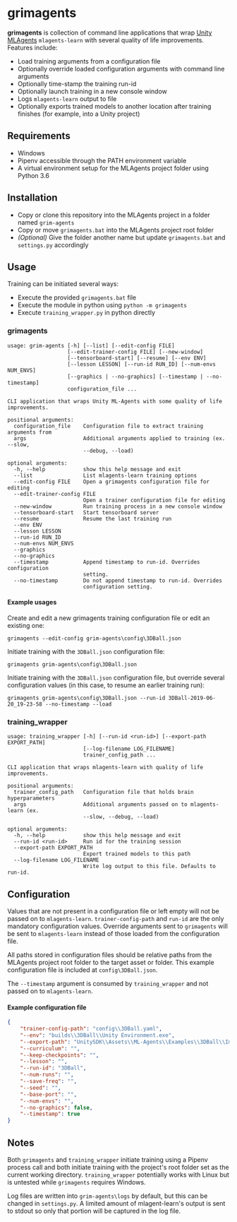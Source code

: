 # grimagents
**grimagents** is collection of command line applications that wrap [Unity MLAgents](https://github.com/Unity-Technologies/ml-agents) `mlagents-learn` with several quality of life improvements. Features include:
- Load training arguments from a configuration file
- Optionally override loaded configuration arguments with command line arguments
- Optionally time-stamp the training run-id
- Optionally launch training in a new console window
- Logs `mlagents-learn` output to file
- Optionally exports trained models to another location after training finishes (for example, into a Unity project)


## Requirements
- Windows
- Pipenv accessible through the PATH environment variable
- A virtual environment setup for the MLAgents project folder using Python 3.6


## Installation
- Copy or clone this repository into the MLAgents project in a folder named `grim-agents`
- Copy or move `grimagents.bat` into the MLAgents project root folder
- *(Optional)* Give the folder another name but update `grimagents.bat` and `settings.py` accordingly


## Usage
Training can be initiated several ways:
- Execute the provided `grimagents.bat` file
- Execute the module in python using `python -m grimagents`
- Execute `training_wrapper.py` in python directly


### grimagents
```
usage: grim-agents [-h] [--list] [--edit-config FILE]
                   [--edit-trainer-config FILE] [--new-window]
                   [--tensorboard-start] [--resume] [--env ENV]
                   [--lesson LESSON] [--run-id RUN_ID] [--num-envs NUM_ENVS]
                   [--graphics | --no-graphics] [--timestamp | --no-timestamp]
                   configuration_file ...

CLI application that wraps Unity ML-Agents with some quality of life
improvements.

positional arguments:
  configuration_file    Configuration file to extract training arguments from
  args                  Additional arguments applied to training (ex. --slow,
                        --debug, --load)

optional arguments:
  -h, --help            show this help message and exit
  --list                List mlagents-learn training options
  --edit-config FILE    Open a grimagents configuration file for editing
  --edit-trainer-config FILE
                        Open a trainer configuration file for editing
  --new-window          Run training process in a new console window
  --tensorboard-start   Start tensorboard server
  --resume              Resume the last training run
  --env ENV
  --lesson LESSON
  --run-id RUN_ID
  --num-envs NUM_ENVS
  --graphics
  --no-graphics
  --timestamp           Append timestamp to run-id. Overrides configuration
                        setting.
  --no-timestamp        Do not append timestamp to run-id. Overrides
                        configuration setting.
```

#### Example usages
Create and edit a new grimagents training configuration file or edit an existing one:
```
grimagents --edit-config grim-agents\config\3DBall.json
```

Initiate training with the `3DBall.json` configuration file:
```
grimagents grim-agents\config\3DBall.json
```

Initiate training with the `3DBall.json` configuration file, but override several configuration values (in this case, to resume an earlier training run):
```
grimagents grim-agents\config\3DBall.json --run-id 3DBall-2019-06-20_19-23-58 --no-timestamp --load
```


### training_wrapper
```
usage: training_wrapper [-h] [--run-id <run-id>] [--export-path EXPORT_PATH]
                        [--log-filename LOG_FILENAME]
                        trainer_config_path ...

CLI application that wraps mlagents-learn with quality of life improvements.

positional arguments:
  trainer_config_path   Configuration file that holds brain hyperparameters
  args                  Additional arguments passed on to mlagents-learn (ex.
                        --slow, --debug, --load)

optional arguments:
  -h, --help            show this help message and exit
  --run-id <run-id>     Run id for the training session
  --export-path EXPORT_PATH
                        Export trained models to this path
  --log-filename LOG_FILENAME
                        Write log output to this file. Defaults to run-id.
```


## Configuration
Values that are not present in a configuration file or left empty will not be passed on to `mlagents-learn`. `trainer-config-path` and `run-id` are the only mandatory configuration values. Override arguments sent to `grimagents` will be sent to `mlagents-learn` instead of those loaded from the configuration file.

All paths stored in configuration files should be relative paths from the MLAgents project root folder to the target asset or folder. This example configuration file is included at `config\3DBall.json`.

The `--timestamp` argument is consumed by `training_wrapper` and not passed on to `mlagents-learn`.

#### Example configuration file
```json
{
    "trainer-config-path": "config\\3DBall.yaml",
    "--env": "builds\\3DBall\\Unity Environment.exe",
    "--export-path": "UnitySDK\\Assets\\ML-Agents\\Examples\\3DBall\\ImportedModels",
    "--curriculum": "",
    "--keep-checkpoints": "",
    "--lesson": "",
    "--run-id": "3DBall",
    "--num-runs": "",
    "--save-freq": "",
    "--seed": "",
    "--base-port": "",
    "--num-envs": "",
    "--no-graphics": false,
    "--timestamp": true
}
```


## Notes
Both `grimagents` and `training_wrapper` initiate training using a Pipenv process call and both initiate training with the project's root folder set as the current working directory. `training_wrapper` potentially works with Linux but is untested while `grimagents` requires Windows.

Log files are written into `grim-agents\logs` by default, but this can be changed in `settings.py`. A limited amount of mlagent-learn's output is sent to stdout so only that portion will be captured in the log file.
